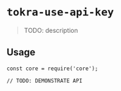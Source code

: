 # `tokra-use-api-key`

> TODO: description

## Usage

```
const core = require('core');

// TODO: DEMONSTRATE API
```
